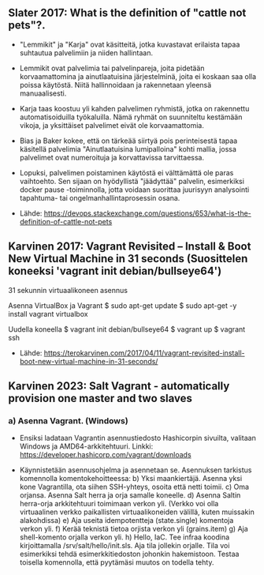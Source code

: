 ## Slater 2017: What is the definition of "cattle not pets"?.

- "Lemmikit" ja "Karja" ovat käsitteitä, jotka kuvastavat erilaista tapaa suhtautua palvelimiin ja niiden hallintaan.

- Lemmikit ovat palvelimia tai palvelinpareja, joita pidetään korvaamattomina ja ainutlaatuisina järjestelminä, joita ei koskaan saa olla poissa käytöstä. Niitä hallinnoidaan ja rakennetaan yleensä manuaalisesti.

- Karja taas koostuu yli kahden palvelimen ryhmistä, jotka on rakennettu automatisoiduilla työkaluilla. Nämä ryhmät on suunniteltu kestämään vikoja, ja yksittäiset palvelimet eivät ole korvaamattomia.

- Bias ja Baker kokee, että on tärkeää siirtyä pois perinteisestä tapaa käsitellä palvelimia "Ainutlaatuisina lumipalloina" kohti mallia, jossa palvelimet ovat numeroituja ja korvattavissa tarvittaessa.

- Lopuksi, palvelimen poistaminen käytöstä ei välttämättä ole paras vaihtoehto. Sen sijaan on hyödyllistä "jäädyttää" palvelin, esimerkiksi docker pause -toiminnolla, jotta voidaan suorittaa juurisyyn analysointi tapahtuma- tai ongelmanhallintaprosessin osana.

- Lähde: https://devops.stackexchange.com/questions/653/what-is-the-definition-of-cattle-not-pets


## Karvinen 2017: Vagrant Revisited – Install & Boot New Virtual Machine in 31 seconds (Suosittelen koneeksi 'vagrant init debian/bullseye64')

31 sekunnin virtuaalikoneen asennus

Asenna VirtualBox ja Vagrant
$ sudo apt-get update
$ sudo apt-get -y install vagrant virtualbox

Uudella koneella
$ vagrant init debian/bullseye64
$ vagrant up
$ vagrant ssh

- Lähde: https://terokarvinen.com/2017/04/11/vagrant-revisited-install-boot-new-virtual-machine-in-31-seconds/ 

## Karvinen 2023: Salt Vagrant - automatically provision one master and two slaves
### a) Asenna Vagrant. (Windows)
- Ensiksi ladataan Vagrantin asennustiedosto Hashicorpin sivuilta, valitaan Windows ja AMD64-arkkitehtuuri. Linkki: https://developer.hashicorp.com/vagrant/downloads

- Käynnistetään asennusohjelma ja asennetaan se. Asennuksen tarkistus komennolla komentokehoitteessa:
b) Yksi maankiertäjä. Asenna yksi kone Vagrantilla, ota siihen SSH-yhteys, osoita että netti toimii.
c) Oma orjansa. Asenna Salt herra ja orja samalle koneelle.
d) Asenna Saltin herra-orja arkkitehtuuri toimimaan verkon yli. (Verkko voi olla virtuaalinen verkko paikallisten virtuaalikoneiden välillä, kuten muissakin alakohdissa)
e) Aja useita idempotentteja (state.single) komentoja verkon yli.
f) Kerää teknistä tietoa orjista verkon yli (grains.item)
g) Aja shell-komento orjalla verkon yli.
h) Hello, IaC. Tee infraa koodina kirjoittamalla /srv/salt/hello/init.sls. Aja tila jollekin orjalle. Tila voi esimerkiksi tehdä esimerkkitiedoston johonkin hakemistoon. Testaa toisella komennolla, että pyytämäsi muutos on todella tehty.
